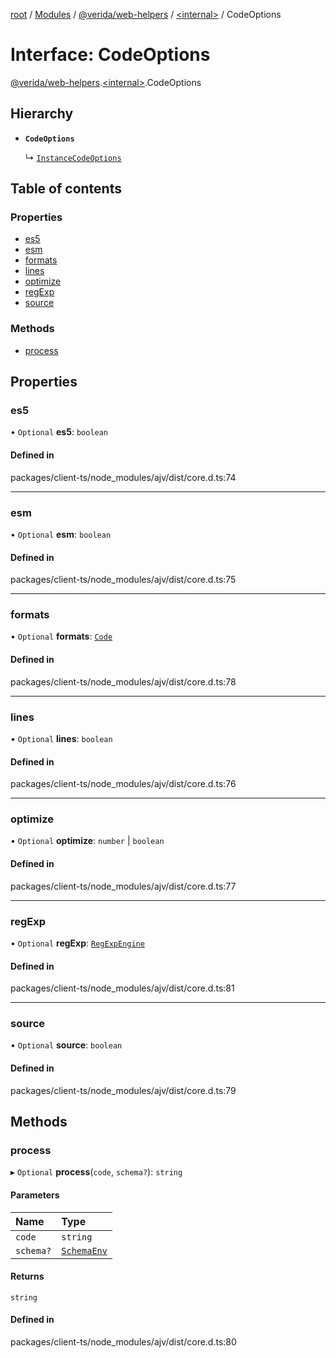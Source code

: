 [root](../README.md) / [Modules](../modules.md) / [@verida/web-helpers](../modules/verida_web_helpers.md) / [<internal\>](../modules/verida_web_helpers._internal_.md) / CodeOptions

# Interface: CodeOptions

[@verida/web-helpers](../modules/verida_web_helpers.md).[<internal\>](../modules/verida_web_helpers._internal_.md).CodeOptions

## Hierarchy

- **`CodeOptions`**

  ↳ [`InstanceCodeOptions`](verida_web_helpers._internal_.InstanceCodeOptions.md)

## Table of contents

### Properties

- [es5](verida_web_helpers._internal_.CodeOptions.md#es5)
- [esm](verida_web_helpers._internal_.CodeOptions.md#esm)
- [formats](verida_web_helpers._internal_.CodeOptions.md#formats)
- [lines](verida_web_helpers._internal_.CodeOptions.md#lines)
- [optimize](verida_web_helpers._internal_.CodeOptions.md#optimize)
- [regExp](verida_web_helpers._internal_.CodeOptions.md#regexp)
- [source](verida_web_helpers._internal_.CodeOptions.md#source)

### Methods

- [process](verida_web_helpers._internal_.CodeOptions.md#process)

## Properties

### es5

• `Optional` **es5**: `boolean`

#### Defined in

packages/client-ts/node_modules/ajv/dist/core.d.ts:74

___

### esm

• `Optional` **esm**: `boolean`

#### Defined in

packages/client-ts/node_modules/ajv/dist/core.d.ts:75

___

### formats

• `Optional` **formats**: [`Code`](../modules/verida_web_helpers._internal_.md#code)

#### Defined in

packages/client-ts/node_modules/ajv/dist/core.d.ts:78

___

### lines

• `Optional` **lines**: `boolean`

#### Defined in

packages/client-ts/node_modules/ajv/dist/core.d.ts:76

___

### optimize

• `Optional` **optimize**: `number` \| `boolean`

#### Defined in

packages/client-ts/node_modules/ajv/dist/core.d.ts:77

___

### regExp

• `Optional` **regExp**: [`RegExpEngine`](verida_web_helpers._internal_.RegExpEngine.md)

#### Defined in

packages/client-ts/node_modules/ajv/dist/core.d.ts:81

___

### source

• `Optional` **source**: `boolean`

#### Defined in

packages/client-ts/node_modules/ajv/dist/core.d.ts:79

## Methods

### process

▸ `Optional` **process**(`code`, `schema?`): `string`

#### Parameters

| Name | Type |
| :------ | :------ |
| `code` | `string` |
| `schema?` | [`SchemaEnv`](../classes/verida_web_helpers._internal_.SchemaEnv.md) |

#### Returns

`string`

#### Defined in

packages/client-ts/node_modules/ajv/dist/core.d.ts:80
